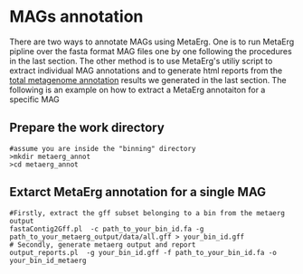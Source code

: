 # MAGs annotation
There are two ways to annotate MAGs using MetaErg. One is to run MetaErg pipline over the fasta format MAG files one by one following the procedures in the last section. The other method is to use MetaErg's utiliy script to extract individual MAG annotations and to generate html reports from the [total metagenome annotation](https://github.com/xiaoli-dong/metagenomics_crash_course/blob/master/annotation/README.md) results we generated in the last section. The following is an example on how to extract a MetaErg annotaiton for a specific MAG

## Prepare the work directory
```
#assume you are inside the "binning" directory
>mkdir metaerg_annot
>cd metaerg_annot
```
## Extarct MetaErg annotation for a single MAG
```
#Firstly, extract the gff subset belonging to a bin from the metaerg output
fastaContig2Gff.pl  -c path_to_your_bin_id.fa -g path_to_your_metaerg_output/data/all.gff > your_bin_id.gff
# Secondly, generate metaerg output and report
output_reports.pl  -g your_bin_id.gff -f path_to_your_bin_id.fa -o your_bin_id_metaerg
```
